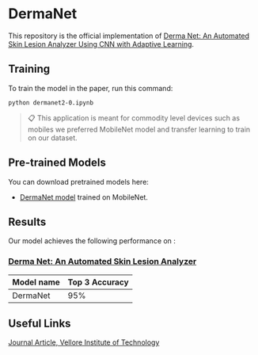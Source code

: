 
# DermaNet

This repository is the official implementation of [Derma Net: An Automated Skin Lesion
Analyzer Using CNN with Adaptive Learning](https://www.ijitee.org/wp-content/uploads/papers/v8i6s4/F11070486S419.pdf). 



## Training

To train the model in the paper, run this command:

```train
python dermanet2-0.ipynb
```

>📋  This application is meant for commodity level devices such as mobiles we preferred MobileNet model and transfer learning to train on our dataset.


## Pre-trained Models

You can download pretrained models here:

- [DermaNet model](https://github.com/thepavankoushik/dermanet/blob/master/jscript/model.json) trained on MobileNet.


## Results

Our model achieves the following performance on :

### [Derma Net: An Automated Skin Lesion Analyzer](https://www.ijitee.org/wp-content/uploads/papers/v8i6s4/F11070486S419.pdf)

| Model name         | Top 3 Accuracy |
| ------------------ | -------------- |
| DermaNet   |      95%       |



## Useful Links

[Journal Article, Vellore Institute of Technology](https://research.vit.ac.in/publication/derma-net-an-automated-skin-lesion-analyzer-using)
